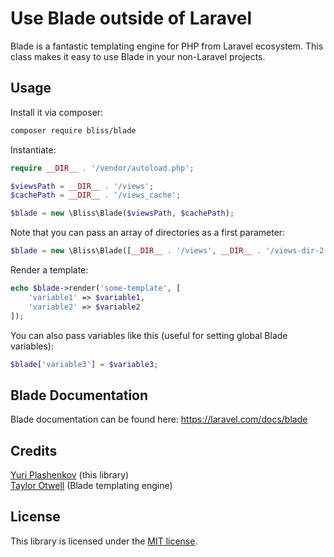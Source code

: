 # Use Blade outside of Laravel

Blade is a fantastic templating engine for PHP from Laravel ecosystem.
This class makes it easy to use Blade in your non-Laravel projects.

## Usage

Install it via composer:

```bash
composer require bliss/blade
```

Instantiate:

```php
require __DIR__ . '/vendor/autoload.php';

$viewsPath = __DIR__ . '/views';
$cachePath = __DIR__ . '/views_cache';

$blade = new \Bliss\Blade($viewsPath, $cachePath);
```

Note that you can pass an array of directories as a first parameter:

```php
$blade = new \Bliss\Blade([__DIR__ . '/views', __DIR__ . '/views-dir-2'], $cachePath);
```

Render a template:

```php
echo $blade->render('some-template', [
    'variable1' => $variable1,
    'variable2' => $variable2
]);
```

You can also pass variables like this (useful for setting global Blade variables):

```php
$blade['variable3'] = $variable3;
```

## Blade Documentation

Blade documentation can be found here: https://laravel.com/docs/blade

## Credits

[Yuri Plashenkov](https://plashenkov.com) (this library)  
[Taylor Otwell](https://github.com/taylorotwell) (Blade templating engine)

## License

This library is licensed under the [MIT license](LICENSE.md).
